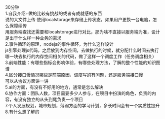 30分钟  
1.自我介绍+做的比较有挑战的或者有成就感的东西  
说的大文件上传 使用localstorage来存储上传状态，如果用户更换一台电脑，怎么保障续传  
用服务端查找还需要和localstorage进行对比，那为啥不直接以服务端为准，设计是出于什么样一种业务的需求  
2.事件循环的原理，nodejs的事件循环，为什么这样设计  
js引擎处理js代码，之后放到内存空间，去做执行的时候，就分配什么时间去执行哪一块去执行的内存空间相关的代码，做了这样一个调度工作（任务调度相关）  
3.前端性能：有哪些指标会影响体验，有哪些处理方法，了解的整个性能的知识图谱  
4.区分接口慢情况哪些是前端原因，调度写的有问题，还是服务端接口慢  
可以从协议方面讲一讲  
5.ai的方面，有没有不好用的地方，通常是怎么解决  
6.协作方面：团队人数，项目需要多少人参与，在项目中扮演的角色，负责的内容，有没有独立的从头到尾负责一个项目  
7.个人发展规划，城市规划，薄弱方面的学习计划，多长时间会有一个实质性提升  
8.有什么想了解的  
